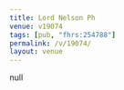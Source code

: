 ```yaml
---
title: Lord Nelson Ph
venue: v19074
tags: [pub, "fhrs:254788"]
permalink: /v/19074/
layout: venue
---
```

null